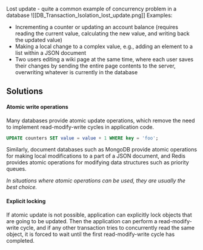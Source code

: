 Lost update - quite a common example of concurrency problem in a database
![[DB_Transaction_Isolation_lost_update.png]]
Examples:
-   Incrementing a counter or updating an account balance (requires reading the current value, calculating the new value, and writing back the updated value)
-   Making a local change to a complex value, e.g., adding an element to a list within a JSON document
-   Two users editing a wiki page at the same time, where each user saves their changes by sending the entire page contents to the server, overwriting whatever is currently in the database

## Solutions

#### Atomic write operations

Many databases provide atomic update operations, which remove the need to implement read-modify-write cycles in application code.
```sql
UPDATE counters SET value = value + 1 WHERE key = 'foo';
```

Similarly, document databases such as MongoDB provide atomic operations for making local modifications to a part of a JSON document, and Redis provides atomic operations for modifying data structures such as priority queues.  

*In situations where atomic operations can be used, they are usually the best choice.*

#### Explicit locking
If atomic update is not possible, application can explicitly lock objects that are going to be updated. Then the application can perform a read-modify-write cycle, and if any other transaction tries to concurrently read the same object, it is forced to wait until the first read-modify-write cycle has completed.

